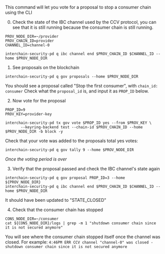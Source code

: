 

This command will let you vote for a proposal to stop a consumer chain using the CLI

0. Check the state of the IBC channel used by the CCV protocol, you can see that it is still running because the consumer chain is still running.

```
PROV_NODE_DIR=~/provider
PROV_CHAIN_ID=provider
CHANNEL_ID=channel-0

interchain-security-pd q ibc channel end $PROV_CHAIN_ID $CHANNEL_ID --home $PROV_NODE_DIR 
```

1. See proposals on the blockchain
```
interchain-security-pd q gov proposals --home $PROV_NODE_DIR
```
You should see a proposal called "Stop the first consumer", with `chain_id: consumer` Check what the `proposal_id` is, and input it as `PROP_ID` below.

2. Now vote for the proposal

```
PROP_ID=9
PROV_KEY=provider-key

interchain-security-pd tx gov vote $PROP_ID yes --from $PROV_KEY \
       --keyring-backend test --chain-id $PROV_CHAIN_ID --home $PROV_NODE_DIR -b block -y
```

Check that your vote was added to the proposals total yes votes:

```
interchain-security-pd q gov tally 9 --home $PROV_NODE_DIR
```

*Once the voting period is over*

3. Verify that the proposal passed and check the IBC channel's state again

```
interchain-security-pd q gov proposal PROP_ID=3 --home ${PROV_NODE_DIR}
interchain-security-pd q ibc channel end $PROV_CHAIN_ID $CHANNEL_ID --home $PROV_NODE_DIR 
```

It should have been updated to "STATE_CLOSED"


4. Check that the consumer chain has stopped
```
CONS_NODE_DIR=~/consumer
cat ${CONS_NODE_DIR}/logs | grep -m 1 "shutdown consumer chain since it is not secured anymore"
```

You will see where the consumer chain stopped itself once the channel was closed. For example: `4:46PM ERR CCV channel "channel-0" was closed - shutdown consumer chain since it is not secured anymore`
